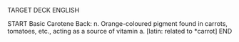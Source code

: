 TARGET DECK
ENGLISH

START
Basic
Carotene
Back: n. Orange-coloured pigment found in carrots, tomatoes, etc., acting as a source of vitamin a. [latin: related to *carrot]
END
